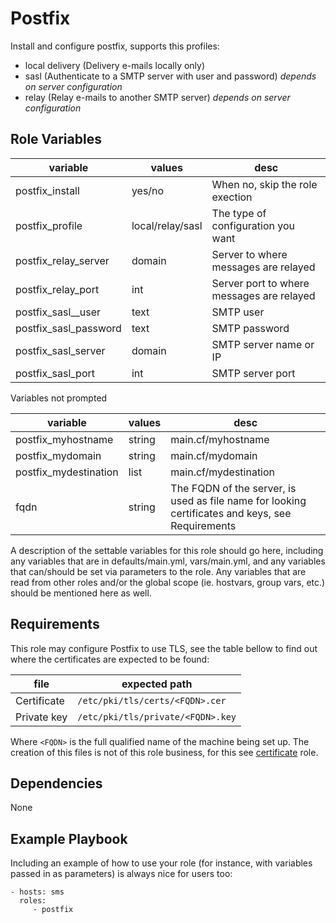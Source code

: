 Postfix
=======

Install and configure postfix, supports this profiles:

* local delivery (Delivery e-mails locally only)
* sasl (Authenticate to a SMTP server with user and password) _depends on server configuration_
* relay (Relay e-mails to another SMTP server) _depends on server configuration_


Role Variables
--------------

|variable|values|desc|
|---|---|---| 
|postfix_install|yes/no|When no, skip the role exection|
|postfix_profile|local/relay/sasl|The type of configuration you want|
|postfix_relay_server|domain|Server to where messages are relayed|
|postfix_relay_port|int|Server port to where messages are relayed|
|postfix_sasl__user|text|SMTP user|
|postfix_sasl_password|text|SMTP password
|postfix_sasl_server|domain|SMTP server name or IP|
|postfix_sasl_port|int|SMTP server port|

Variables not prompted

|variable|values|desc|
|---|---|---| 
|postfix_myhostname|string|main.cf/myhostname|
|postfix_mydomain|string|main.cf/mydomain|
|postfix_mydestination|list|main.cf/mydestination|
|fqdn|string|The FQDN of the server, is used as file name for looking certificates and keys, see Requirements


A description of the settable variables for this role should go here, including
any variables that are in defaults/main.yml, vars/main.yml, and any variables
that can/should be set via parameters to the role. Any variables that are read
from other roles and/or the global scope (ie. hostvars, group vars, etc.) should
be mentioned here as well.

Requirements
------------

This role may configure Postfix to use TLS, see the table bellow to find out where the certificates are expected to be found:

|file|expected path|
|---|---|
|Certificate|`/etc/pki/tls/certs/<FQDN>.cer`|
|Private key|`/etc/pki/tls/private/<FQDN>.key`|

Where `<FQDN>` is the full qualified name of the machine being set up. The creation of this files is not of this role business, for this see [certificate](../certificate/README.md) role.

Dependencies
------------

None

Example Playbook
----------------

Including an example of how to use your role (for instance, with variables
passed in as parameters) is always nice for users too:

    - hosts: sms
      roles:
         - postfix
